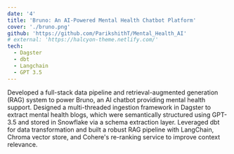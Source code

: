 ```yaml
---
date: '4'
title: 'Bruno: An AI-Powered Mental Health Chatbot Platform'
cover: './bruno.png'
github: 'https://github.com/ParikshithT/Mental_Health_AI'
# external: 'https://halcyon-theme.netlify.com/'
tech:
  - Dagster
  - dbt
  - Langchain   
  - GPT 3.5
---
```


Developed a full-stack data pipeline and retrieval-augmented generation (RAG) system to power Bruno, an AI chatbot providing mental health support. Designed a multi-threaded ingestion framework in Dagster to extract mental health blogs, which were semantically structured using GPT-3.5 and stored in Snowflake via a schema extraction layer. Leveraged dbt for data transformation and built a robust RAG pipeline with LangChain, Chroma vector store, and Cohere's re-ranking service to improve context relevance.
